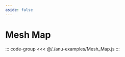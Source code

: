 ```yaml
---
aside: false
---
```


<script setup>
import { meshMap } from '../anu-examples/Mesh_Map.js'
//import singleView  from '../vue_components/singleView.vue'
</script>

# Mesh Map

<singleView :scene="meshMap" />

::: code-group
<<< @/./anu-examples/Mesh_Map.js 
:::